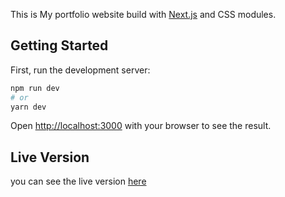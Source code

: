 This is My portfolio website build with [Next.js](https://nextjs.org/) and CSS modules.

## Getting Started

First, run the development server:

```bash
npm run dev
# or
yarn dev
```

Open [http://localhost:3000](http://localhost:3000) with your browser to see the result.

## Live Version

you can see the live version <a href="https://sajadm.me/">here</a>